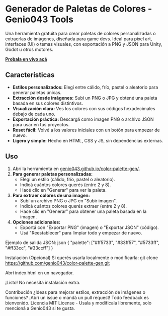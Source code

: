 # Generador de Paletas de Colores - Genio043 Tools

Una herramienta gratuita para crear paletas de colores personalizadas o extraerlas de imágenes, diseñada para game devs. Ideal para pixel art, interfaces (UI) o temas visuales, con exportación a PNG y JSON para Unity, Godot u otros motores.

**[Probala en vivo acá](https://genio043.github.io/color-palette-gen/)**

## Características
- **Estilos personalizados:** Elegí entre cálido, frío, pastel o aleatorio para generar paletas únicas.  
- **Extracción desde imágenes:** Subí un PNG o JPG y obtené una paleta basada en sus colores distintivos.  
- **Visualización clara:** Ves los colores con sus códigos hexadecimales debajo de cada uno.  
- **Exportación práctica:** Descargá como imagen PNG o archivo JSON para usar en tus proyectos.  
- **Reset fácil:** Volvé a los valores iniciales con un botón para empezar de nuevo.  
- **Ligero y simple:** Hecho en HTML, CSS y JS, sin dependencias externas.  

## Uso
1. Abrí la herramienta en [genio043.github.io/color-palette-gen/](https://genio043.github.io/color-palette-gen/).  
2. **Para generar paletas personalizadas:**  
   - Elegí un estilo (cálido, frío, pastel o aleatorio).  
   - Indicá cuántos colores querés (entre 2 y 8).  
   - Hacé clic en "Generar" para ver la paleta.  
3. **Para extraer colores de una imagen:**  
   - Subí un archivo PNG o JPG en "Subir imagen".  
   - Indicá cuántos colores querés extraer (entre 2 y 8).  
   - Hacé clic en "Generar" para obtener una paleta basada en la imagen.  
4. **Opciones adicionales:**  
   - Exportá con "Exportar PNG" (imagen) o "Exportar JSON" (código).  
   - Usá "Reestablecer" para limpiar todo y empezar de nuevo.  

Ejemplo de salida JSON:
json
{
  "palette": ["#ff5733", "#33ff57", "#5733ff", "#ff33cc", "#33ccff"]
}

Instalación (Opcional)
Si querés usarla localmente o modificarla:
git clone https://github.com/genio043/color-palette-gen.git

Abrí index.html en un navegador.  

¡Listo! No necesita instalación extra.

Contribución
¿Ideas para mejorar estilos, extracción de imágenes o funciones? ¡Abrí un issue o mandá un pull request! Todo feedback es bienvenido.
Licencia
MIT License - Usala y modificala libremente, solo mencioná a Genio043 si te gusta.




